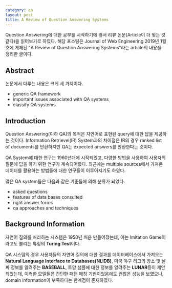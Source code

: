 ```yaml
---
category: qa
layout: post
title: A Review of Question Answering Systems
---
```


Question Answering에 대한 공부를 시작하기에 앞서 리뷰 논문(Article이 더 맞는 것 같다)을 읽어보기로 하였다.
해당 포스팅은 Journal of Web Engineering 2019년 1월호에 게재된 "A Review of Question Answering Systems"라는 article의 내용을 정리한 글이다.


## Abstract
논문에서 다루는 내용은 크게 세 가지이다.
- generic QA framework
- important issues associated with QA systems
- classify QA systems


## Introduction
Question Answering(이하 QA)의 목적은 자연어로 표현된 query에 대한 답을 제공하는 것이다. Information Retrievel(IR) System과의 차이점은 IR의 경우 ranked list of documents를 반환하지만 QA는 expected answers를 반환한다는 것이다.

QA System에 대한 연구는 1960년대에 시작되었고, 다양한 방법을 사용하여 사용자의 질문에 답을 하기 위한 연구가 계속되어왔다. 최근에는 multiple sources에서 가져온 데이터를 활용하는 방법들에 대한 연구들이 이루어지기도 하였다.

많은 QA system들은 다음과 같은 기준들에 의해 분류가 되었다.
- asked questions
- features of data bases consulted
- right answer forms
- qa approaches and techniques


## Background Information
자연어 질의를 처리하는 시스템은 1950년 처음 만들어졌는데, 이는 Imitation Game이라고도 불리는 튜링의 <b>Turing Test</b>이다.

QA 시스템의 경우 사용자들의 자연어 질의에 대한 결과를 데이터베이스에서 가져오는 <b>Natural Language Interface to Databases(NLIDB)</b>, 미국 야구 리그의 장소 및 날짜 정보를 알려주는 <b>BASEBALL</b>, 토양 샘플에 대한 정보를 알려주는 <b>LUNAR</b>등이 제안되었는데, 이러한 모델들은 간단한 패턴 매칭 기반이었음에도 괜찮은 성능을 보였으나, domain information이 부족하다는 한계점이 존재하였다.

